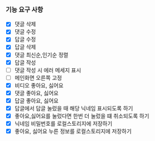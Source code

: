 ### 기능 요구 사항

- [x] 댓글 삭제
- [x] 댓글 수정
- [x] 답글 수정
- [x] 답글 삭제
- [x] 댓글 최신순,인기순 정렬
- [x] 답글 작성
- [ ] 댓글 작성 시 에러 메세지 표시
- [ ] 메인화면 오른쪽 고정
- [x] 비디오 좋아요, 싫어요
- [x] 댓글 좋아요, 싫어요
- [x] 답글 좋아요, 싫어요
- [x] 답글에서 답글 눌렀을 때 해당 닉네임 표시되도록 하기
- [x] 좋아요,싫어요를 눌렀다면 한번 더 눌렀을 떄 취소되도록 하기
- [x] 닉네임 비밀번호를 로컬스토리지에 저장하기
- [x] 좋아요, 싫어요 누른 정보를 로컬스토리지에 저장하기

